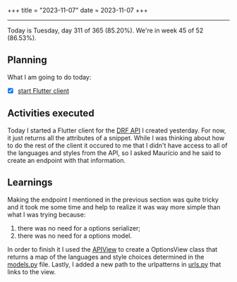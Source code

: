+++
title = "2023-11-07"
date = 2023-11-07
+++

---

Today is Tuesday, day 311 of 365 (85.20%). We're in week 45 of 52 (86.53%). 

## Planning

What I am going to do today: 

- [x] [start Flutter client](https://github.com/OmnicodeSolutions/luisa_drf_flutter_client/)

## Activities executed

Today I started a Flutter client for the [DRF API](https://github.com/OmnicodeSolutions/luisa_drf_tutorial) I created yesterday. For now, it just returns all the attributes of a snippet. While I was thinking about how to do the rest of the client it occured to me that I didn't have access to all of the languages and styles from the API, so I asked Maurício and he said to create an endpoint with that information.

## Learnings

Making the endpoint I mentioned in the previous section was quite tricky and it took me some time and help to realize it was way more simple than what I was trying because:
1. there was no need for a options serializer;
2. there was no need for a options model.

In order to finish it I used the [APIView](https://www.django-rest-framework.org/api-guide/views/) to create a OptionsView class that returns a map of the languages and style choices determined in the [models.py](https://github.com/OmnicodeSolutions/luisa_drf_tutorial/blob/main/tutorial/snippets/models.py) file. Lastly, I added a new path to the urlpatterns in [urls.py](https://github.com/OmnicodeSolutions/luisa_drf_tutorial/blob/main/tutorial/snippets/urls.py) that links to the view.
